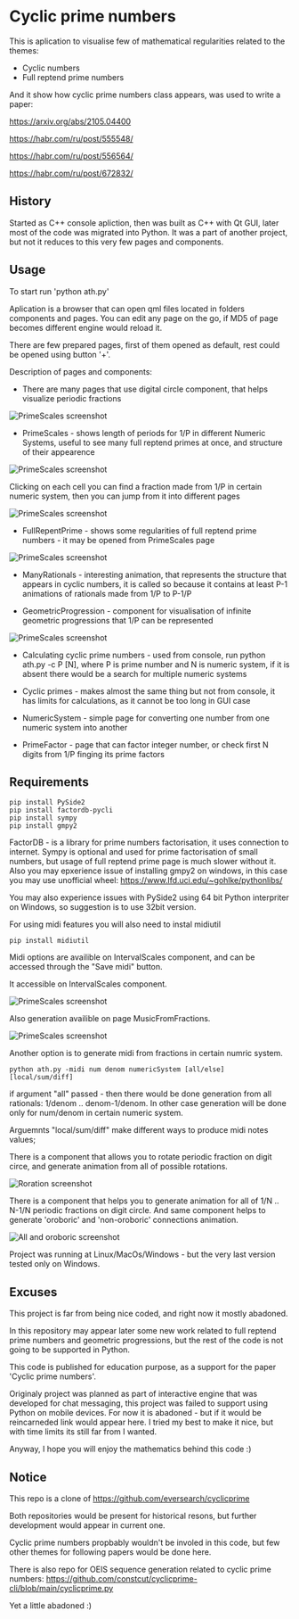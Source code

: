 
# Cyclic prime numbers

This is aplication to visualise few of mathematical regularities related to the themes:
- Cyclic numbers
- Full reptend prime numbers

And it show how cyclic prime numbers class appears, was used to write a paper:

https://arxiv.org/abs/2105.04400

https://habr.com/ru/post/555548/

https://habr.com/ru/post/556564/

https://habr.com/ru/post/672832/

## History

Started as C++ console apliction, then was built as C++ with Qt GUI, later most of the code was migrated into Python.
It was a part of another project, but not it reduces to this very few pages and components.

## Usage

To start run 'python ath.py'

Aplication is a browser that can open qml files located in folders components and pages.
You can edit any page on the go, if MD5 of page becomes different engine would reload it.

There are few prepared pages, first of them opened as default, rest could be opened using button '+'.



Description of pages and components:

- There are many pages that use digital circle component, that helps visualize periodic fractions

![PrimeScales screenshot](info/screenshots/Animations.png)

- PrimeScales - shows length of periods for 1/P in different Numeric Systems, useful to see many full reptend primes at once, and structure of their appearence

![PrimeScales screenshot](info/screenshots/PrimeScales.png)

Clicking on each cell you can find a fraction made from 1/P in certain numeric system, then you can jump from it into different pages

![PrimeScales screenshot](info/screenshots/PrimeScales2.png)

- FullRepentPrime - shows some regularities of full reptend prime numbers - it may be opened from PrimeScales page

![PrimeScales screenshot](info/screenshots/FullReptendPrime.png)

- ManyRationals - interesting animation, that represents the structure that appears in cyclic numbers, it is called so because it contains at least P-1 animations of rationals made from 1/P to P-1/P

- GeometricProgression - component for visualisation of infinite geometric progressions that 1/P can be represented

![PrimeScales screenshot](info/screenshots/GeometricProgression.png)

- Calculating cyclic prime numbers - used from console, run python ath.py -c P [N], where P is prime number and N is numeric system, if it is absent there would be a search for multiple numeric systems

- Cyclic primes - makes almost the same thing but not from console, it has limits for calculations, as it cannot be too long in GUI case

- NumericSystem - simple page for converting one number from one numeric system into another

- PrimeFactor - page that can factor integer number, or check first N digits from 1/P finging its prime factors

## Requirements

```
pip install PySide2
pip install factordb-pycli
pip install sympy
pip install gmpy2
```

FactorDB - is a library for prime numbers factorisation, it uses connection to internet.
Sympy is optional and used for prime factorisation of small numbers, but usage of full reptend prime page is much slower without it.
Also you may epxerience issue of installing gmpy2 on windows, in this case you may use unofficial wheel:
https://www.lfd.uci.edu/~gohlke/pythonlibs/

You may also experience issues with PySide2 using 64 bit Python interpriter on Windows, so suggestion is to use 32bit version.

For using midi features you will also need to instal midiutil

```
pip install midiutil
```

Midi options are availible on IntervalScales component, and can be accessed through the "Save midi" button.

It accessible on IntervalScales component.

![PrimeScales screenshot](info/screenshots/IntervalScales.png)

Also generation availible on page MusicFromFractions.

![PrimeScales screenshot](info/screenshots/MusicFromFractions.png)

Another option is to generate midi from fractions in certain numric system.

```
python ath.py -midi num denom numericSystem [all/else] [local/sum/diff]
```

if argument "all" passed - then there would be done generation from all rationals: 1/denom .. denom-1/denom.
In other case generation will be done only for num/denom in certain numeric system.

Arguemnts "local/sum/diff" make different ways to produce midi notes values;

There is a component that allows you to rotate periodic fraction on digit circe, and generate animation from all of possible rotations.

![Roration screenshot](info/screenshots/RotationComponent.gif)

There is a component that helps you to generate animation for all of 1/N .. N-1/N periodic fractions on digit circle. And same component helps to generate 'oroboric' and 'non-oroboric' connections animation.

![All and oroboric screenshot](info/screenshots/AllAndOroboric.gif)

Project was running at Linux/MacOs/Windows - but the very last version tested only on Windows.

## Excuses

This project is far from being nice coded, and right now it mostly abadoned. 

In this repository may appear later some new work related to full reptend prime numbers and geometric progressions, but the rest of the code is not going to be supported in Python.

This code is published for education purpose, as a support for the paper 'Cyclic prime numbers'.

Originaly project was planned as part of interactive engine that was developed for chat messaging, this project was failed to support using Python on mobile devices.
For now it is abadoned - but if it would be reincarneded link would appear here.
I tried my best to make it nice, but with time limits its still far from I wanted.

Anyway, I hope you will enjoy the mathematics behind this code :)

## Notice

This repo is a clone of https://github.com/eversearch/cyclicprime

Both repositories would be present for historical resons, but further development would appear in current one.

Cyclic prime numbers propbably wouldn't be involed in this code, but few other themes for following papers would be done here.

There is also repo for OEIS sequence generation related to cyclic prime numbers: https://github.com/constcut/cyclicprime-cli/blob/main/cyclicprime.py

Yet a little abadoned :)

